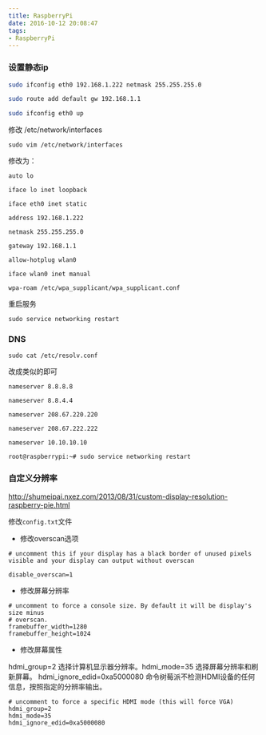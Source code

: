 ```yaml
---
title: RaspberryPi
date: 2016-10-12 20:08:47
tags:
- RaspberryPi
---
```


### 设置静态ip

```bash
sudo ifconfig eth0 192.168.1.222 netmask 255.255.255.0

sudo route add default gw 192.168.1.1

sudo ifconfig eth0 up
```



修改 /etc/network/interfaces

```shell
sudo vim /etc/network/interfaces
```



修改为：

```shell
auto lo  

iface lo inet loopback  

iface eth0 inet static  

address 192.168.1.222  

netmask 255.255.255.0  

gateway 192.168.1.1  

allow-hotplug wlan0  

iface wlan0 inet manual  

wpa-roam /etc/wpa_supplicant/wpa_supplicant.conf  

```



重启服务

```shell
sudo service networking restart
```



### DNS

```shell
sudo cat /etc/resolv.conf
```

改成类似的即可

```shell
nameserver 8.8.8.8

nameserver 8.8.4.4

nameserver 208.67.220.220

nameserver 208.67.222.222

nameserver 10.10.10.10

```





```shell
root@raspberrypi:~# sudo service networking restart
```





### 自定义分辨率

<http://shumeipai.nxez.com/2013/08/31/custom-display-resolution-raspberry-pie.html>

修改`config.txt`文件

- 修改overscan选项

```shell
# uncomment this if your display has a black border of unused pixels visible and your display can output without overscan

disable_overscan=1

```



- 修改屏幕分辨率

```shell
# uncomment to force a console size. By default it will be display's size minus
# overscan.
framebuffer_width=1280
framebuffer_height=1024
```



- 修改屏幕属性

hdmi_group=2 选择计算机显示器分辨率。hdmi_mode=35 选择屏幕分辨率和刷新屏幕。
hdmi_ignore_edid=0xa5000080 命令树莓派不检测HDMI设备的任何信息，按照指定的分辨率输出。

```shell
# uncomment to force a specific HDMI mode (this will force VGA)
hdmi_group=2
hdmi_mode=35
hdmi_ignore_edid=0xa5000080
```

